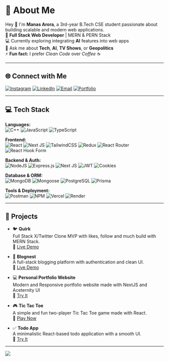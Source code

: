 # 💫 About Me
Hey 👋 I'm **Manas Arora**, a 3rd-year B.Tech CSE student passionate about building scalable and modern web applications.  
📍 **Full Stack Web Developer** | MERN & PERN Stack  
💻 Currently exploring integrating **AI** features into web apps  
💬 Ask me about **Tech**, **AI**, **TV Shows**, or **Geopolitics**  
⚡ **Fun fact:** I prefer *Clean Code* over *Coffee* ☕

---

## 🌐 Connect with Me

[![Instagram](https://img.shields.io/badge/Instagram-%23E4405F.svg?logo=Instagram&logoColor=white)](https://instagram.com/i_manasarora)
[![LinkedIn](https://img.shields.io/badge/LinkedIn-%230077B5.svg?logo=linkedin&logoColor=white)](https://www.linkedin.com/in/manas-arora-a5b499278/)
[![Email](https://img.shields.io/badge/Email-D14836?logo=gmail&logoColor=white)](mailto:manasarora33179@gmail.com)
[![Portfolio](https://img.shields.io/badge/Portfolio-543DE0?logo=About.me&logoColor=white)](https://manas-arora-portfolio.vercel.app/)

---

## 💻 Tech Stack

**Languages:**  
![C++](https://img.shields.io/badge/C++-00599C?style=for-the-badge&logo=c%2b%2b&logoColor=white)
![JavaScript](https://img.shields.io/badge/JavaScript-F7DF1E?style=for-the-badge&logo=javascript&logoColor=black)
![TypeScript](https://img.shields.io/badge/TypeScript-007ACC?style=for-the-badge&logo=typescript&logoColor=white)

**Frontend:**  
![React](https://img.shields.io/badge/React-20232A?style=for-the-badge&logo=react&logoColor=61DAFB)
![Next JS](https://img.shields.io/badge/Next.js-black?style=for-the-badge&logo=next.js&logoColor=white)
![TailwindCSS](https://img.shields.io/badge/TailwindCSS-38B2AC?style=for-the-badge&logo=tailwind-css&logoColor=white)
![Redux](https://img.shields.io/badge/Redux-593D88?style=for-the-badge&logo=redux&logoColor=white)
![React Router](https://img.shields.io/badge/React_Router-CA4245?style=for-the-badge&logo=react-router&logoColor=white)
![React Hook Form](https://img.shields.io/badge/React_Hook_Form-EC5990?style=for-the-badge&logo=reacthookform&logoColor=white)

**Backend & Auth:**  
![NodeJS](https://img.shields.io/badge/Node.js-339933?style=for-the-badge&logo=node.js&logoColor=white)
![Express.js](https://img.shields.io/badge/Express.js-404D59?style=for-the-badge&logo=express&logoColor=white)
![Next JS](https://img.shields.io/badge/Next.js-black?style=for-the-badge&logo=next.js&logoColor=white)
![JWT](https://img.shields.io/badge/JWT-black?style=for-the-badge&logo=JSON%20web%20tokens)
![Cookies](https://img.shields.io/badge/Auth%20via%20Cookies-FFB703?style=for-the-badge&logo=cookiecutter&logoColor=black)

**Database & ORM:**  
![MongoDB](https://img.shields.io/badge/MongoDB-4ea94b?style=for-the-badge&logo=mongodb&logoColor=white)
![Mongoose](https://img.shields.io/badge/Mongoose-880000?style=for-the-badge&logo=mongoose&logoColor=white)
![PostgreSQL](https://img.shields.io/badge/PostgreSQL-316192?style=for-the-badge&logo=postgresql&logoColor=white)
![Prisma](https://img.shields.io/badge/Prisma-2D3748?style=for-the-badge&logo=prisma&logoColor=white)

**Tools & Deployment:**  
![Postman](https://img.shields.io/badge/Postman-FF6C37?style=for-the-badge&logo=postman&logoColor=white)
![NPM](https://img.shields.io/badge/NPM-CB3837?style=for-the-badge&logo=npm&logoColor=white)
![Vercel](https://img.shields.io/badge/Vercel-000000?style=for-the-badge&logo=vercel&logoColor=white)
![Render](https://img.shields.io/badge/Render-46E3B7?style=for-the-badge&logo=render&logoColor=white)

---

## 🚀 Projects

- 🐦 **Quirk**  
  Full Stack X/Twitter Clone MVP with likes, follow and much build with MERN Stack.  
  🔗 [Live Demo](https://quirk.onrender.com/)
  
- 📝 **Blognest**  
  A full-stack blogging platform with authentication and clean UI.  
  🔗 [Live Demo](https://blognest-frontend-uukc.onrender.com/)

- 💻 **Personal Portfolio Website**  
  Modern and Responsive portfolio website made with NextJS and Aceternity UI  
  🔗 [Try It](https://manas-arora-portfolio.vercel.app/)

- 🎮 **Tic Tac Toe**  
  A simple and fun two-player Tic Tac Toe game made with React.  
  🔗 [Play Now](https://tic-tac-toe-fawn-nu.vercel.app/)

- ✅ **Todo App**  
  A minimalistic React-based todo application with a smooth UI.  
  🔗 [Try It](https://todo-app-react-six-eta.vercel.app/)


---

[![](https://visitcount.itsvg.in/api?id=ManasArora33&icon=0&color=0)](https://visitcount.itsvg.in)
